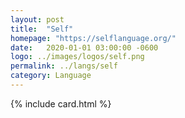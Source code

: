 ```yaml
---
layout: post
title:  "Self"
homepage: "https://selflanguage.org/"
date:   2020-01-01 03:00:00 -0600
logo: ../images/logos/self.png
permalink: ../langs/self
category: Language
---
```


{% include card.html %}
